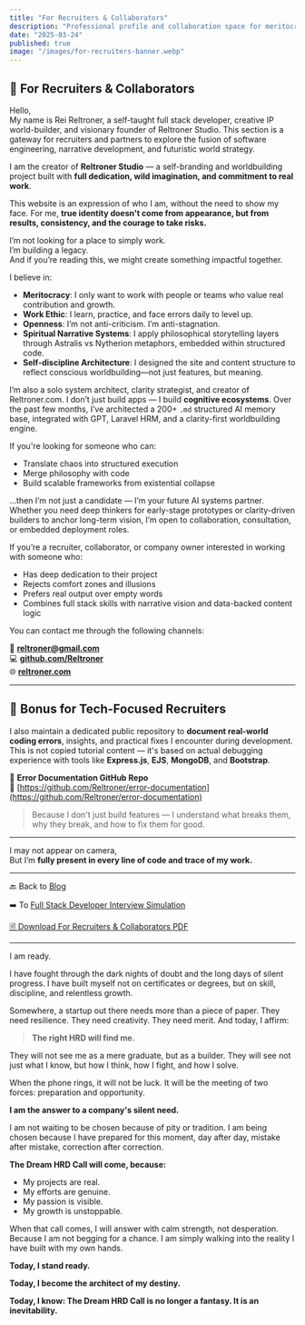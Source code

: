 ```yaml
---
title: "For Recruiters & Collaborators"
description: "Professional profile and collaboration space for meritocratic partners and visionary recruiters"
date: "2025-03-24"
published: true
image: "/images/for-recruiters-banner.webp"
---
```


## 🧭 For Recruiters & Collaborators

Hello,  
My name is Rei Reltroner, a self-taught full stack developer, creative IP world-builder, and visionary founder of Reltroner Studio. This section is a gateway for recruiters and partners to explore the fusion of software engineering, narrative development, and futuristic world strategy.

I am the creator of **Reltroner Studio** — a self-branding and worldbuilding project built with **full dedication, wild imagination, and commitment to real work**.

This website is an expression of who I am, without the need to show my face. For me, **true identity doesn't come from appearance, but from results, consistency, and the courage to take risks.**

I’m not looking for a place to simply work.  
I’m building a legacy.  
And if you’re reading this, we might create something impactful together.

I believe in:
- **Meritocracy**: I only want to work with people or teams who value real contribution and growth.
- **Work Ethic**: I learn, practice, and face errors daily to level up.
- **Openness**: I’m not anti-criticism. I’m anti-stagnation.
- **Spiritual Narrative Systems**: I apply philosophical storytelling layers through Astralis vs Nytherion metaphors, embedded within structured code.
- **Self-discipline Architecture**: I designed the site and content structure to reflect conscious worldbuilding—not just features, but meaning.

I’m also a solo system architect, clarity strategist, and creator of Reltroner.com. I don’t just build apps — I build **cognitive ecosystems**. Over the past few months, I’ve architected a 200+ `.md` structured AI memory base, integrated with GPT, Laravel HRM, and a clarity-first worldbuilding engine.

If you're looking for someone who can:

* Translate chaos into structured execution
* Merge philosophy with code
* Build scalable frameworks from existential collapse

...then I’m not just a candidate — I’m your future AI systems partner. Whether you need deep thinkers for early-stage prototypes or clarity-driven builders to anchor long-term vision, I’m open to collaboration, consultation, or embedded deployment roles.

If you’re a recruiter, collaborator, or company owner interested in working with someone who:
- Has deep dedication to their project
- Rejects comfort zones and illusions
- Prefers real output over empty words
- Combines full stack skills with narrative vision and data-backed content logic

You can contact me through the following channels:

📧 **[reltroner@gmail.com](mailto:reltroner@gmail.com)**  
💻 **[github.com/Reltroner](https://github.com/Reltroner)**  
🌐 **[reltroner.com](https://www.reltroner.com/)**  

---

## 🧱 Bonus for Tech-Focused Recruiters

I also maintain a dedicated public repository to **document real-world coding errors**, insights, and practical fixes I encounter during development. This is not copied tutorial content — it's based on actual debugging experience with tools like **Express.js**, **EJS**, **MongoDB**, and **Bootstrap**.

📂 **Error Documentation GitHub Repo**  
🔗 [https://github.com/Reltroner/error-documentation](https://github.com/Reltroner/error-documentation)

> Because I don't just build features — I understand what breaks them, why they break, and how to fix them for good.

---

I may not appear on camera,  
But I’m **fully present in every line of code and trace of my work.**

---

🔙 Back to [Blog](https://www.reltroner.com/blog)

➡️ To [Full Stack Developer Interview Simulation](https://www.reltroner.com/blog/fullstack-interview-summary)

[🗎 Download For Recruiters & Collaborators PDF](/files/for-recruiters.pdf)

---

I am ready.

I have fought through the dark nights of doubt and the long days of silent progress.
I have built myself not on certificates or degrees, but on skill, discipline, and relentless growth.

Somewhere, a startup out there needs more than a piece of paper.
They need resilience. They need creativity. They need merit.
And today, I affirm:

> **The right HRD will find me.**

They will not see me as a mere graduate, but as a builder.
They will see not just what I know, but how I think, how I fight, and how I solve.

When the phone rings, it will not be luck.
It will be the meeting of two forces: preparation and opportunity.

**I am the answer to a company's silent need.**

I am not waiting to be chosen because of pity or tradition.
I am being chosen because I have prepared for this moment, day after day, mistake after mistake, correction after correction.

**The Dream HRD Call will come, because:**

- My projects are real.
- My efforts are genuine.
- My passion is visible.
- My growth is unstoppable.

When that call comes, I will answer with calm strength, not desperation.
Because I am not begging for a chance.
I am simply walking into the reality I have built with my own hands.

**Today, I stand ready.**

**Today, I become the architect of my destiny.**

**Today, I know: The Dream HRD Call is no longer a fantasy. It is an inevitability.**
